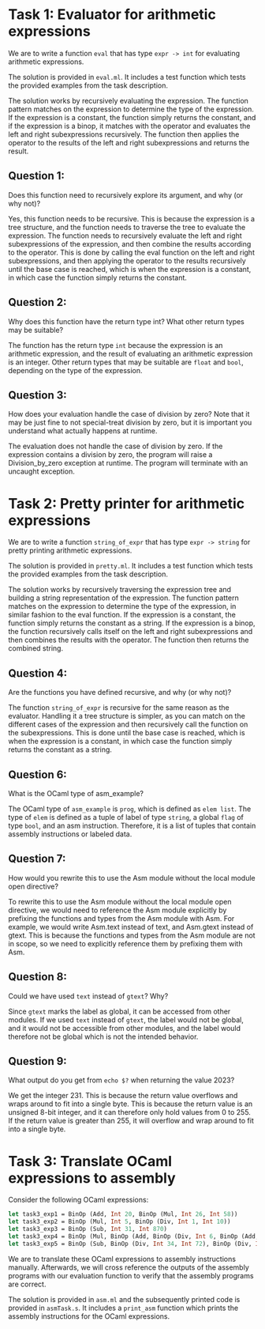 # Task 1: Evaluator for arithmetic expressions

We are to write a function ```eval``` that has type ```expr -> int``` for evaluating arithmetic expressions.

The solution is provided in ```eval.ml```. It includes a test function which tests the provided examples from the task description.

The solution works by recursively evaluating the expression. The function pattern matches on the expression to determine the type of the expression. If the expression is a constant, the function simply returns the constant, and if the expression is a binop, it matches with the operator and evaluates the left and right subexpressions recursively. The function then applies the operator to the results of the left and right subexpressions and returns the result.

## Question 1:
Does this function need to recursively explore its argument, and why (or why not)?

Yes, this function needs to be recursive. This is because the expression is a tree structure, and the function needs to traverse the tree to evaluate the expression. The function needs to recursively evaluate the left and right subexpressions of the expression, and then combine the results according to the operator. This is done by calling the eval function on the left and right subexpressions, and then applying the operator to the results recursively until the base case is reached, which is when the expression is a constant, in which case the function simply returns the constant.

## Question 2:
Why does this function have the return type int? What other return types may be suitable?

The function has the return type ```int``` because the expression is an arithmetic expression, and the result of evaluating an arithmetic expression is an integer. Other return types that may be suitable are ```float``` and ```bool```, depending on the type of the expression. 

## Question 3:
How does your evaluation handle the case of division by zero? Note that it may be just fine to not special-treat division by zero, but it is important you understand what actually happens at runtime.

The evaluation does not handle the case of division by zero. If the expression contains a division by zero, the program will raise a Division_by_zero exception at runtime. The program will terminate with an uncaught exception.

# Task 2: Pretty printer for arithmetic expressions

We are to write a function ```string_of_expr``` that has type ```expr -> string``` for pretty printing arithmetic expressions.

The solution is provided in ```pretty.ml```. It includes a test function which tests the provided examples from the task description.

The solution works by recursively traversing the expression tree and building a string representation of the expression. The function pattern matches on the expression to determine the type of the expression, in similar fashion to the eval function. If the expression is a constant, the function simply returns the constant as a string. If the expression is a binop, the function recursively calls itself on the left and right subexpressions and then combines the results with the operator. The function then returns the combined string.

## Question 4:
Are the functions you have defined recursive, and why (or why not)?

The function ```string_of_expr``` is recursive for the same reason as the evaluator. Handling it a tree structure is simpler, as you can match on the different cases of the expression and then recursively call the function on the subexpressions. This is done until the base case is reached, which is when the expression is a constant, in which case the function simply returns the constant as a string.

## Question 6:
What is the OCaml type of asm_example?

The OCaml type of ```asm_example``` is ```prog```, which is defined as ```elem list```. The type of ```elem``` is defined as a tuple of label of type ```string```, a global ```flag``` of type ```bool```, and an asm instruction. Therefore, it is a list of tuples that contain assembly instructions or labeled data. 

## Question 7:
How would you rewrite this to use the Asm module without the local module open directive?

To rewrite this to use the Asm module without the local module open directive, we would need to reference the Asm module explicitly by prefixing the functions and types from the Asm module with Asm. For example, we would write Asm.text instead of text, and Asm.gtext instead of gtext. This is because the functions and types from the Asm module are not in scope, so we need to explicitly reference them by prefixing them with Asm.

## Question 8:
Could we have used ```text``` instead of ```gtext```? Why?

Since ```gtext``` marks the label as global, it can be accessed from other modules. If we used ```text``` instead of ```gtext```, the label would not be global, and it would not be accessible from other modules, and the label would therefore not be global which is not the intended behavior.

## Question 9:
What output do you get from ```echo $?``` when returning the value 2023?

We get the integer 231. This is because the return value overflows and wraps around to fit into a single byte. This is because the return value is an unsigned 8-bit integer, and it can therefore only hold values from 0 to 255. If the return value is greater than 255, it will overflow and wrap around to fit into a single byte.

# Task 3: Translate OCaml expressions to assembly

Consider the following OCaml expressions:

```ocaml
let task3_exp1 = BinOp (Add, Int 20, BinOp (Mul, Int 26, Int 58))
let task3_exp2 = BinOp (Mul, Int 5, BinOp (Div, Int 1, Int 10))
let task3_exp3 = BinOp (Sub, Int 31, Int 870)
let task3_exp4 = BinOp (Mul, BinOp (Add, BinOp (Div, Int 6, BinOp (Add, Int 10, Int 49)), Int 10), BinOp (Add, BinOp (Sub, BinOp (Mul, Int 70, Int 77), BinOp (Div, Int 12, Int 9)), Int 5))
let task3_exp5 = BinOp (Sub, BinOp (Div, Int 34, Int 72), BinOp (Div, Int 17, Int 46))
```

We are to translate these OCaml expressions to assembly instructions manually. Afterwards, we will cross reference the outputs of the assembly programs with our evaluation function to verify that the assembly programs are correct.

The solution is provided in ```asm.ml``` and the subsequently printed code is provided in ```asmTask.s```. It includes a ```print_asm``` function which prints the assembly instructions for the OCaml expressions.